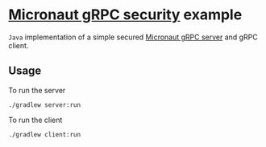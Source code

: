 # [Micronaut gRPC security](https://github.com/Enegate/micronaut-grpc-security) example
``Java`` implementation of a simple secured [Micronaut gRPC server](https://github.com/Enegate/micronaut-grpc-server) and gRPC client.

## Usage
To run the server

````text
./gradlew server:run
````

To run the client

````text
./gradlew client:run
````
